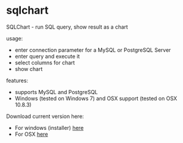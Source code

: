 sqlchart
========

SQLChart - run SQL query, show result as a chart

usage:

- enter connection parameter for a MySQL or PostgreSQL Server
- enter query and execute it
- select columns for chart
- show chart

features:

- supports MySQL and PostgreSQL
- Windows (tested on Windows 7) and OSX support (tested on OSX 10.8.3)



Download current version here:

- For windows (installer) <a href="http://www.alexander-adam.net/SQLChart.msi">here</a>
- For OSX <a href="http://www.alexander-adam.net/SQLChart.dmg">here</a>
